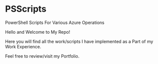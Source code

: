 # PSScripts
PowerShell Scripts For Various Azure Operations

Hello and Welcome to My Repo!

Here you will find all the work/scripts I have implemented as a Part of my Work Experience. 

Feel free to review/visit my Portfolio. 

